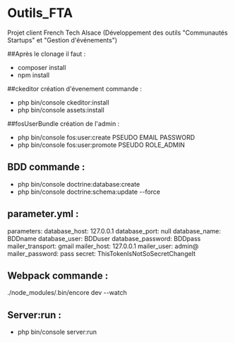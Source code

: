 # Outils_FTA
Projet client French Tech Alsace (Développement des outils "Communautés Startups" et "Gestion d'événements")

##Après le clonage il faut :

- composer install
- npm install

##ckeditor création d'évenement commande :

- php bin/console ckeditor:install
- php bin/console assets:install 

##fosUserBundle création de l'admin :

- php bin/console fos:user:create PSEUDO EMAIL PASSWORD 
- php bin/console fos:user:promote PSEUDO ROLE_ADMIN 

## BDD commande :

- php bin/console doctrine:database:create 
- php bin/console doctrine:schema:update --force

## parameter.yml :

  parameters:
      database_host: 127.0.0.1
      database_port: null
      database_name: BDDname
      database_user: BDDuser
      database_password: BDDpass
      mailer_transport: gmail
      mailer_host: 127.0.0.1
      mailer_user: admin@
      mailer_password: pass
      secret: ThisTokenIsNotSoSecretChangeIt


## Webpack commande :

./node_modules/.bin/encore dev --watch  

## Server:run :

- php bin/console server:run

